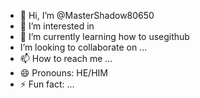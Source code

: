 - 👋 Hi, I’m @MasterShadow80650
- 👀 I’m interested in 
- 🌱 I’m currently learning how to usegithub
- I’m looking to collaborate on ...
- 📫 How to reach me ...
- 😄 Pronouns: HE/HIM
- ⚡ Fun fact: ...

<!---
MasterShadow80650/MasterShadow80650 is a ✨ special ✨ repository because its `README.md` (this file) appears on your GitHub profile.
You can click the Preview link to take a look at your changes.
--->
